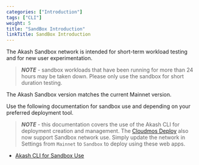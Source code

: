 ```yaml
---
categories: ["Introduction"]
tags: ["CLI"]
weight: 5
title: "SandBox Introduction"
linkTitle: SandBox Introduction
---
```


The Akash Sandbox network is intended for short-term workload testing and for new user experimentation.

> _**NOTE**_ - sandbox workloads that have been running for more than 24 hours may be taken down. Please only use the sandbox for short duration testing.

The Akash Sandbox version matches the current Mainnet version.

Use the following documentation for sandbox use and depending on your preferred deployment tool.

> _**NOTE**_ - this documentation covers the use of the Akash CLI for deployment creation and management. The [Cloudmos Deploy](/docs/deployments/cloudmos-deploy/) also now support Sandbox network use. Simply update the network in Settings from `Mainnet` to `Sandbox` to deploy using these web apps.

- [Akash CLI for Sandbox Use](/docs/deployments/sandbox/installation/)

